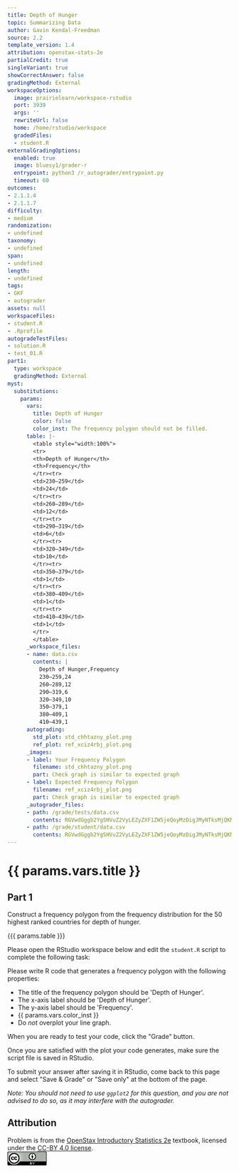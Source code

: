 ```yaml
---
title: Depth of Hunger
topic: Summarizing Data
author: Gavin Kendal-Freedman
source: 2.2
template_version: 1.4
attribution: openstax-stats-2e
partialCredit: true
singleVariant: true
showCorrectAnswer: false
gradingMethod: External
workspaceOptions:
  image: prairielearn/workspace-rstudio
  port: 3939
  args: ''
  rewriteUrl: false
  home: /home/rstudio/workspace
  gradedFiles:
  - student.R
externalGradingOptions:
  enabled: true
  image: bluesy1/grader-r
  entrypoint: python3 /r_autograder/entrypoint.py
  timeout: 60
outcomes:
- 2.1.1.4
- 2.1.1.7
difficulty:
- medium
randomization:
- undefined
taxonomy:
- undefined
span:
- undefined
length:
- undefined
tags:
- GKF
- autograder
assets: null
workspaceFiles:
- student.R
- .Rprofile
autogradeTestFiles:
- solution.R
- test_01.R
part1:
  type: workspace
  gradingMethod: External
myst:
  substitutions:
    params:
      vars:
        title: Depth of Hunger
        color: false
        color_inst: The frequency polygon should not be filled.
      table: |-
        <table style="width:100%">
        <tr>
        <th>Depth of Hunger</th>
        <th>Frequency</th>
        </tr><tr>
        <td>230–259</td>
        <td>24</td>
        </tr><tr>
        <td>260–289</td>
        <td>12</td>
        </tr><tr>
        <td>290–319</td>
        <td>6</td>
        </tr><tr>
        <td>320–349</td>
        <td>10</td>
        </tr><tr>
        <td>350–379</td>
        <td>1</td>
        </tr><tr>
        <td>380–409</td>
        <td>1</td>
        </tr><tr>
        <td>410–439</td>
        <td>1</td>
        </tr>
        </table>
      _workspace_files:
      - name: data.csv
        contents: |
          Depth of Hunger,Frequency
          230–259,24
          260–289,12
          290–319,6
          320–349,10
          350–379,1
          380–409,1
          410–439,1
      autograding:
        std_plot: std_chhtazny_plot.png
        ref_plot: ref_xciz4rbj_plot.png
      _images:
      - label: Your Frequency Polygon
        filename: std_chhtazny_plot.png
        part: Check graph is similar to expected graph
      - label: Expected Frequency Polygon
        filename: ref_xciz4rbj_plot.png
        part: Check graph is similar to expected graph
      _autograder_files:
      - path: /grade/tests/data.csv
        contents: RGVwdGggb2YgSHVuZ2VyLEZyZXF1ZW5jeQoyMzDigJMyNTksMjQKMjYw4oCTMjg5LDEyCjI5MOKAkzMxOSw2CjMyMOKAkzM0OSwxMAozNTDigJMzNzksMQozODDigJM0MDksMQo0MTDigJM0MzksMQo=
      - path: /grade/student/data.csv
        contents: RGVwdGggb2YgSHVuZ2VyLEZyZXF1ZW5jeQoyMzDigJMyNTksMjQKMjYw4oCTMjg5LDEyCjI5MOKAkzMxOSw2CjMyMOKAkzM0OSwxMAozNTDigJMzNzksMQozODDigJM0MDksMQo0MTDigJM0MzksMQo=
---
```

# {{ params.vars.title }}

## Part 1

Construct a frequency polygon from the frequency distribution for the 50 highest ranked countries for depth of hunger.

{{{ params.table }}}

<pl-card title="Instructions">

Please open the RStudio workspace below and edit the `student.R` script to complete the following task:

Please write R code that generates a frequency polygon with the following properties:

- The title of the frequency polygon should be 'Depth of Hunger'.
- The x-axis label should be 'Depth of Hunger'.
- The y-axis label should be 'Frequency'.
- {{ params.vars.color_inst }}
- Do *not* overplot your line graph.

When you are ready to test your code, click the "Grade" button.

Once you are satisfied with the plot your code generates, make sure the script file is saved in RStudio.

To submit your answer after saving it in RStudio, come back to this page and select "Save & Grade" or "Save only" at the bottom of the page.

*Note: You should not need to use `ggplot2` for this question, and you are not advised to do so, as it may interfere with the autograder.*

</pl-card>

## Attribution

Problem is from the [OpenStax Introductory Statistics 2e](https://openstax.org/books/introductory-statistics-2e) textbook, licensed under the [CC-BY 4.0 license](https://creativecommons.org/licenses/by/4.0/).<br>![Image representing the Creative Commons 4.0 BY license.](https://raw.githubusercontent.com/firasm/bits/master/by.png)
